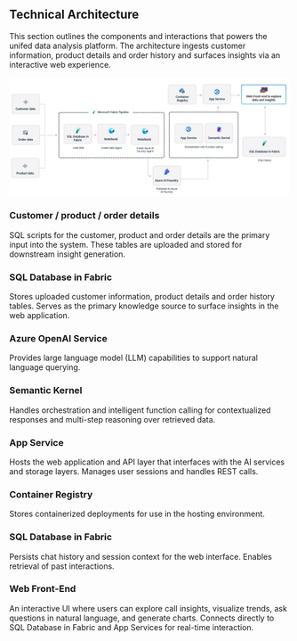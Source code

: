 ## Technical Architecture

This section outlines the components and interactions that powers the unifed data analysis platform. The architecture ingests customer information, product details and order history and surfaces insights via an interactive web experience.

![image](./Images/ReadMe/solution-architecture.png)

### Customer / product / order details
SQL scripts for the customer, product and order details are the primary input into the system. These tables are uploaded and stored for downstream insight generation.

### SQL Database in Fabric  
Stores uploaded customer information, product details and order history tables. Serves as the primary knowledge source to surface insights in the web application. 

### Azure OpenAI Service  
Provides large language model (LLM) capabilities to support natural language querying.

### Semantic Kernel  
Handles orchestration and intelligent function calling for contextualized responses and multi-step reasoning over retrieved data.

### App Service  
Hosts the web application and API layer that interfaces with the AI services and storage layers. Manages user sessions and handles REST calls.

### Container Registry  
Stores containerized deployments for use in the hosting environment.

### SQL Database in Fabric 
Persists chat history and session context for the web interface. Enables retrieval of past interactions.

### Web Front-End  
An interactive UI where users can explore call insights, visualize trends, ask questions in natural language, and generate charts. Connects directly to SQL Database in Fabric and App Services for real-time interaction.